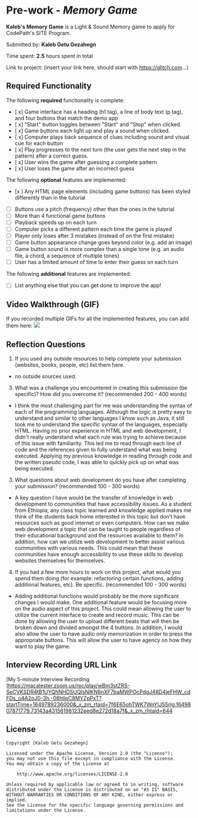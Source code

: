 # Pre-work - *Memory Game*

**Kaleb's Memory Game** is a Light & Sound Memory game to apply for CodePath's SITE Program. 

Submitted by: **Kaleb Getu Gezahegn**

Time spent: **2.5** hours spent in total

Link to project: (insert your link here, should start with https://glitch.com...)

## Required Functionality

The following **required** functionality is complete:

* [ x] Game interface has a heading (h1 tag), a line of body text (p tag), and four buttons that match the demo app
* [ x] "Start" button toggles between "Start" and "Stop" when clicked. 
* [ x] Game buttons each light up and play a sound when clicked. 
* [ x] Computer plays back sequence of clues including sound and visual cue for each button
* [ x] Play progresses to the next turn (the user gets the next step in the pattern) after a correct guess. 
* [ x] User wins the game after guessing a complete pattern
* [ x] User loses the game after an incorrect guess

The following **optional** features are implemented:

* [x ] Any HTML page elements (including game buttons) has been styled differently than in the tutorial
* [ ] Buttons use a pitch (frequency) other than the ones in the tutorial
* [ ] More than 4 functional game buttons
* [ ] Playback speeds up on each turn
* [ ] Computer picks a different pattern each time the game is played
* [ ] Player only loses after 3 mistakes (instead of on the first mistake)
* [ ] Game button appearance change goes beyond color (e.g. add an image)
* [ ] Game button sound is more complex than a single tone (e.g. an audio file, a chord, a sequence of multiple tones)
* [ ] User has a limited amount of time to enter their guess on each turn

The following **additional** features are implemented:

- [ ] List anything else that you can get done to improve the app!

## Video Walkthrough (GIF)

If you recorded multiple GIFs for all the implemented features, you can add them here:
![](https://i.imgur.com/4arnmHv.gif)



## Reflection Questions
1. If you used any outside resources to help complete your submission (websites, books, people, etc) list them here. 

- no outside sources used.
3. What was a challenge you encountered in creating this submission (be specific)? How did you overcome it? (recommended 200 - 400 words) 

- I think the most challenging part for me was understanding the syntax of each of the programming languages. Although the logic is pretty easy to understand and similar to other languages I know such as Java, it still took me to understand the specific syntax of the languages, especially HTML. Having no prior experience in HTML and web development, I didn't really understand what each rule was trying to achieve because of this issue with familiarity. This led me to read through each line of code and the references given to fully understand what was being executed. Applying my previous knowledge in reading through code and the written pseudo code, I was able to quickly pick up on what was being executed.

3. What questions about web development do you have after completing your submission? (recommended 100 - 300 words) 

- A key question I have would be the transfer of knowledge in web development to communities that have accessibility issues. As a student from Ethiopia, any class topic learned and knowledge applied makes me think of the students back home interested in this topic but don’t have resources such as good internet or even computers. How can we make web development a topic that can be taught to people regardless of their educational  background and the resources available to them? In addition, how can we utilize web development to better assist various communities with various needs. This could mean that these communities have enough accessibility to use these skills to develop websites themselves for themselves.  

4. If you had a few more hours to work on this project, what would you spend them doing (for example: refactoring certain functions, adding additional features, etc). Be specific. (recommended 100 - 300 words) 

- Adding additional functions would probably be the more significant changes I would make. One additional feature would be focusing more on the audio aspect of this project. This could mean allowing the user to utilize the current interface to create and record music. This can be done by allowing the user to upload different beats that will then be broken down and divided amongst the 4 buttons. In addition, I would also allow the user to have audio only memorization in order to press the appropriate buttons. This will allow the user to have agency on how they want to play the game.



## Interview Recording URL Link

[My 5-minute Interview Recording ]https://macalester.zoom.us/rec/play/wBm3stZRS-SeCVKSDR4tB1UYQhNHDSUQIsNlKN8nXF7baMWPOcPdqJ48D4jeFHW_cdFDs_o4A2oJ0-3h.-08hllpC8MYZpPxT?startTime=1649789236000&_x_zm_rtaid=7f6E65ohTWK7WnYIJ5SrIg.1649807871779.73143a431561981232eed8e272d18a7f&_x_zm_rhtaid=644


## License

    Copyright [Kaleb Getu Gezahegn]

    Licensed under the Apache License, Version 2.0 (the "License");
    you may not use this file except in compliance with the License.
    You may obtain a copy of the License at

        http://www.apache.org/licenses/LICENSE-2.0

    Unless required by applicable law or agreed to in writing, software
    distributed under the License is distributed on an "AS IS" BASIS,
    WITHOUT WARRANTIES OR CONDITIONS OF ANY KIND, either express or implied.
    See the License for the specific language governing permissions and
    limitations under the License.
